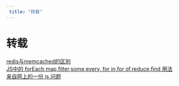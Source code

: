 ```yaml
---
 title: "转载"
---
```


# 转载

[redis与memcached的区别](/blogs/posts/reprinted/22758.md)    
[JS中的 forEach,map,filter,some,every, for in,for of,reduce,find 用法](/blogs/posts/reprinted/27879.md)    
[来自网上的一份 js 问题](/blogs/posts/reprinted/27918.md)    
